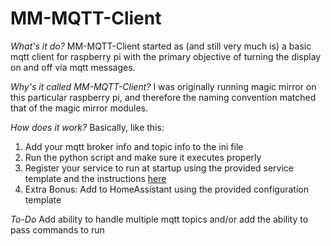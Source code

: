 # MM-MQTT-Client

*What's it do?*
MM-MQTT-Client started as (and still very much is) a basic mqtt client for raspberry pi with the primary objective of turning the display on and off via mqtt messages.

*Why's it called MM-MQTT-Client?*
I was originally running magic mirror on this particular raspberry pi, and therefore the naming convention matched that of the magic mirror modules. 

*How does it work?*
Basically, like this:
1. Add your mqtt broker info and topic info to the ini file
2. Run the python script and make sure it executes properly
3. Register your service to run at startup using the provided service template and the instructions [here](https://www.raspberrypi.org/documentation/linux/usage/systemd.md "Raspberry Pi Systemd Page")
4. Extra Bonus: Add to HomeAssistant using the provided configuration template

*To-Do*
Add ability to handle multiple mqtt topics and/or add the ability to pass commands to run
